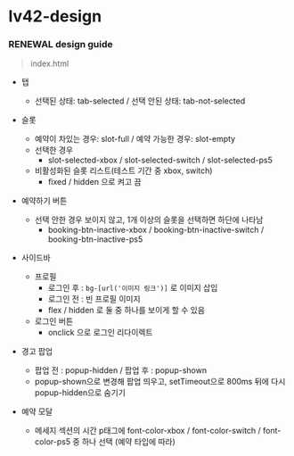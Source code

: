 # lv42-design

### RENEWAL design guide
> index.html
- 탭
  - 선택된 상태: tab-selected / 선택 안된 상태: tab-not-selected

- 슬롯
  - 예약이 차있는 경우: slot-full / 예약 가능한 경우: slot-empty
  - 선택한 경우
    - slot-selected-xbox / slot-selected-switch / slot-selected-ps5
  - 비활성화된 슬롯 리스트(테스트 기간 중 xbox, switch)
    - fixed / hidden 으로 켜고 끔

- 예약하기 버튼
  - 선택 안한 경우 보이지 않고, 1개 이상의 슬롯을 선택하면 하단에 나타남
    - booking-btn-inactive-xbox / booking-btn-inactive-switch / booking-btn-inactive-ps5

- 사이드바
  - 프로필
    - 로그인 후 : ``` bg-[url('이미지 링크')] ``` 로 이미지 삽입
    - 로그인 전 : 빈 프로필 이미지
    - flex / hidden 로 둘 중 하나를 보이게 할 수 있음
  - 로그인 버튼
    - onclick 으로 로그인 리다이렉트

- 경고 팝업
  - 팝업 전 : popup-hidden / 팝업 후 : popup-shown
  - popup-shown으로 변경해 팝업 띄우고, setTimeout으로 800ms 뒤에 다시 popup-hidden으로 숨기기
 
- 예약 모달
  - 메세지 섹션의 시간 p태그에 font-color-xbox / font-color-switch / font-color-ps5 중 하나 선택 (예약 타입에 따라)
